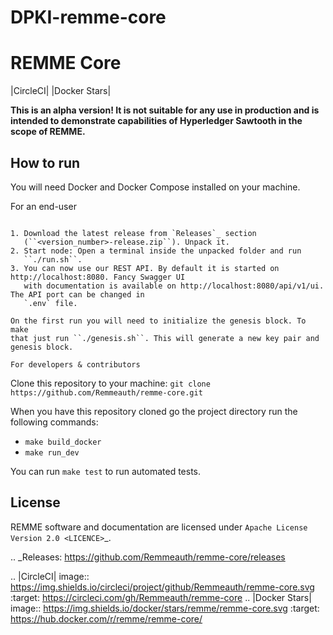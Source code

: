 # DPKI-remme-core

REMME Core
==========

|CircleCI| |Docker Stars|

**This is an alpha version! It is not suitable for any use in production
and is intended to demonstrate capabilities of Hyperledger Sawtooth in
the scope of REMME.**

How to run
----------

You will need Docker and Docker Compose installed on your machine.

For an end-user
~~~~~~~~~~~~~~~

1. Download the latest release from `Releases`_ section
   (``<version_number>-release.zip``). Unpack it.
2. Start node: Open a terminal inside the unpacked folder and run
   ``./run.sh``.
3. You can now use our REST API. By default it is started on http://localhost:8080. Fancy Swagger UI
   with documentation is available on http://localhost:8080/api/v1/ui. The API port can be changed in
   `.env` file.

On the first run you will need to initialize the genesis block. To make
that just run ``./genesis.sh``. This will generate a new key pair and
genesis block.

For developers & contributors
~~~~~~~~~~~~~~~~~~~~~~~~~~~~~

Clone this repository to your machine:
``git clone https://github.com/Remmeauth/remme-core.git``

When you have this repository cloned go the project directory run the
following commands:

-  ``make build_docker``
-  ``make run_dev``

You can run ``make test`` to run automated tests.

License
-------

REMME software and documentation are licensed under `Apache License Version 2.0 <LICENCE>`_.

.. _Releases: https://github.com/Remmeauth/remme-core/releases

.. |CircleCI| image:: https://img.shields.io/circleci/project/github/Remmeauth/remme-core.svg
   :target: https://circleci.com/gh/Remmeauth/remme-core
.. |Docker Stars| image:: https://img.shields.io/docker/stars/remme/remme-core.svg
   :target: https://hub.docker.com/r/remme/remme-core/


